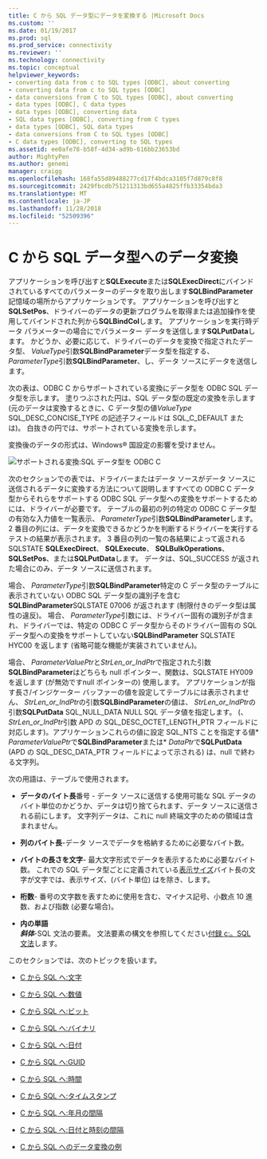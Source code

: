 ```yaml
---
title: C から SQL データ型にデータを変換する |Microsoft Docs
ms.custom: ''
ms.date: 01/19/2017
ms.prod: sql
ms.prod_service: connectivity
ms.reviewer: ''
ms.technology: connectivity
ms.topic: conceptual
helpviewer_keywords:
- converting data from c to SQL types [ODBC], about converting
- converting data from c to SQL types [ODBC]
- data conversions from C to SQL types [ODBC], about converting
- data types [ODBC], C data types
- data types [ODBC], converting data
- SQL data types [ODBC], converting from C types
- data types [ODBC], SQL data types
- data conversions from C to SQL types [ODBC]
- C data types [ODBC], converting to SQL types
ms.assetid: ee0afe78-b58f-4d34-ad9b-616bb23653bd
author: MightyPen
ms.author: genemi
manager: craigg
ms.openlocfilehash: 168fa55d89488277cd17f4bdca3105f7d879c8f8
ms.sourcegitcommit: 2429fbcdb751211313bd655a4825ffb33354bda3
ms.translationtype: MT
ms.contentlocale: ja-JP
ms.lasthandoff: 11/28/2018
ms.locfileid: "52509396"
---
```

# <a name="converting-data-from-c-to-sql-data-types"></a>C から SQL データ型へのデータ変換
アプリケーションを呼び出すと**SQLExecute**または**SQLExecDirect**にバインドされているすべてのパラメーターのデータを取り出します**SQLBindParameter**記憶域の場所からアプリケーションです。 アプリケーションを呼び出すと**SQLSetPos**、ドライバーのデータの更新プログラムを取得または追加操作を使用してバインドされた列から**SQLBindCol**します。 アプリケーションを実行時データ パラメーターの場合にでパラメーター データを送信します**SQLPutData**します。 かどうか、必要に応じて、ドライバーのデータを変換で指定されたデータ型、 *ValueType*引数**SQLBindParameter**データ型を指定する、 *ParameterType*引数**SQLBindParameter**、し、データ ソースにデータを送信します。  
  
 次の表は、ODBC C からサポートされている変換にデータ型を ODBC SQL データ型を示します。 塗りつぶされた円は、SQL データ型の既定の変換を示します (元のデータは変換するときに、C データ型の値*ValueType* SQL_DESC_CONCISE_TYPE の記述子フィールドは SQL_C_DEFAULT または)。 白抜きの円では、サポートされている変換を示します。  
  
 変換後のデータの形式は、Windows® 国設定の影響を受けません。  
  
 ![サポートされる変換:SQL データ型を ODBC C](../../../odbc/reference/appendixes/media/apd1b.gif "apd1b")  
  
 次のセクションでの表では、ドライバーまたはデータ ソースがデータ ソースに送信されるデータに変換する方法について説明しますすべての ODBC C データ型からそれらをサポートする ODBC SQL データ型への変換をサポートするためには、ドライバーが必要です。 テーブルの最初の列の特定の ODBC C データ型の有効な入力値を一覧表示、 *ParameterType*引数**SQLBindParameter**します。 2 番目の列には、データを変換できるかどうかを判断するドライバーを実行するテストの結果が表示されます。 3 番目の列の一覧の各結果によって返される SQLSTATE **SQLExecDirect**、 **SQLExecute**、 **SQLBulkOperations**、 **SQLSetPos**、または**SQLPutData**します。 データは、SQL_SUCCESS が返された場合にのみ、データ ソースに送信されます。  
  
 場合、 *ParameterType*引数**SQLBindParameter**特定の C データ型のテーブルに表示されていない ODBC SQL データ型の識別子を含む**SQLBindParameter**SQLSTATE 07006 が返されます (制限付きのデータ型は属性の違反)。 場合、 *ParameterType*引数には、ドライバー固有の識別子が含まれ、ドライバーでは、特定の ODBC C データ型からそのドライバー固有の SQL データ型への変換をサポートしていない**SQLBindParameter** SQLSTATE HYC00 を返します (省略可能な機能が実装されていません)。  
  
 場合、 *ParameterValuePtr*と*StrLen_or_IndPtr*で指定された引数**SQLBindParameter**はどちらも null ポインター、関数は、SQLSTATE HY009 を返します (が無効ですnull ポインターの) 使用します。 アプリケーションが指す長さ/インジケーター バッファーの値を設定してテーブルには表示されません、 *StrLen_or_IndPtr*の引数**SQLBindParameter**の値は、 *StrLen_or_IndPtr*の引数**SQLPutData** SQL_NULL_DATA NULL SQL データ値を指定します。 (、 *StrLen_or_IndPtr*引数 APD の SQL_DESC_OCTET_LENGTH_PTR フィールドに対応します)。アプリケーションこれらの値に設定 SQL_NTS ことを指定する値\* *ParameterValuePtr*で**SQLBindParameter**または\* *DataPtr*で**SQLPutData** (APD の SQL_DESC_DATA_PTR フィールドによって示される) は、null で終わる文字列。  
  
 次の用語は、テーブルで使用されます。  
  
-   **データのバイト長**番号 - データ ソースに送信する使用可能な SQL データのバイト単位のかどうか、データは切り捨てられます、データ ソースに送信される前にします。 文字列データは、これに null 終端文字のための領域は含まれません。  
  
-   **列のバイト長**-データ ソースでデータを格納するために必要なバイト数。  
  
-   **バイトの長さを文字**- 最大文字形式でデータを表示するために必要なバイト数。 これでの SQL データ型ごとに定義されている[表示サイズ](../../../odbc/reference/appendixes/display-size.md)バイト長の文字が文字では、表示サイズ、(バイト単位) はを除き、します。  
  
-   **桁数**- 番号の文字数を表すために使用を含む、マイナス記号、小数点 10 進数、および指数 (必要な場合)。  
  
-   **内の単語**   
     ***斜体***-SQL 文法の要素。 文法要素の構文を参照してください[付録 c:。SQL 文法](../../../odbc/reference/appendixes/appendix-c-sql-grammar.md)します。  
  
 このセクションでは、次のトピックを扱います。  
  
-   [C から SQL へ:文字](../../../odbc/reference/appendixes/c-to-sql-character.md)  
  
-   [C から SQL へ:数値](../../../odbc/reference/appendixes/c-to-sql-numeric.md)  
  
-   [C から SQL へ:ビット](../../../odbc/reference/appendixes/c-to-sql-bit.md)  
  
-   [C から SQL へ:バイナリ](../../../odbc/reference/appendixes/c-to-sql-binary.md)  
  
-   [C から SQL へ:日付](../../../odbc/reference/appendixes/c-to-sql-date.md)  
  
-   [C から SQL へ:GUID](../../../odbc/reference/appendixes/c-to-sql-guid.md)  
  
-   [C から SQL へ:時間](../../../odbc/reference/appendixes/c-to-sql-time.md)  
  
-   [C から SQL へ:タイムスタンプ](../../../odbc/reference/appendixes/c-to-sql-timestamp.md)  
  
-   [C から SQL へ:年月の間隔](../../../odbc/reference/appendixes/c-to-sql-year-month-intervals.md)  
  
-   [C から SQL へ:日付と時刻の間隔](../../../odbc/reference/appendixes/c-to-sql-day-time-intervals.md)  
  
-   [C から SQL へのデータ変換の例](../../../odbc/reference/appendixes/c-to-sql-data-conversion-examples.md)
